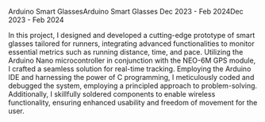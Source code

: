 
Arduino Smart GlassesArduino Smart Glasses
Dec 2023 - Feb 2024Dec 2023 - Feb 2024

In this project, I designed and developed a cutting-edge prototype of smart glasses tailored for runners, integrating advanced functionalities to monitor essential metrics such as running distance, time, and pace. Utilizing the Arduino Nano microcontroller in conjunction with the NEO-6M GPS module, I crafted a seamless solution for real-time tracking. Employing the Arduino IDE and harnessing the power of C programming, I meticulously coded and debugged the system, employing a principled approach to problem-solving. Additionally, I skillfully soldered components to enable wireless functionality, ensuring enhanced usability and freedom of movement for the user.
